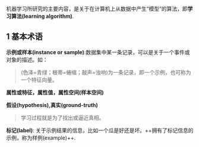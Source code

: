 机器学习所研究的主要内容，是关于在计算机上从数据中产生“模型”的算法，即**学习算法(learning algorithm)**.

## 1 基本术语
**示例或样本(instance or sample)**:数据集中某一条记录，可以是关于一个事件或对象的描述。如：
> (色泽=青绿；根蒂=蜷缩；敲声=浊响)为一条记录，即一个示例，也可称为一个特征向量。

**属性或特征，属性值，属性空间(样本空间)**

**假设(hypothesis),真实(ground-truth)**
> 学习过程就是为了找出或逼近真相。

**标记(label)**: 关于示例结果的信息，比如一个瓜是好还是坏。++拥有了标记信息的示例，称为样例(example)++.
